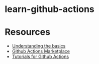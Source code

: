# learn-github-actions


# Resources
- [Understanding the basics](http://medium.com/@dmosyan/understanding-the-basics-of-github-actions-7787993d301c)
- [Github Actions Marketplace](https://github.com/marketplace?type=actions)
- [Tutorials for Github Actions](https://docs.github.com/en/actions/tutorials) 
